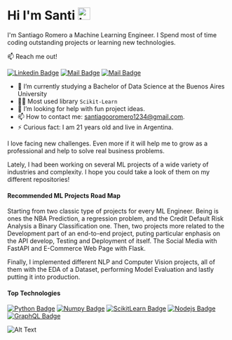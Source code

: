 # Hi I'm Santi <img src="https://user-images.githubusercontent.com/1303154/88677602-1635ba80-d120-11ea-84d8-d263ba5fc3c0.gif" width="28px" height="28px" alt="hi">

I'm Santiago Romero a Machine Learning Engineer. I Spend most of time coding outstanding projects or learning new technologies.

📫   Reach me out!

 [![Linkedin Badge](https://img.shields.io/badge/-Santi-0e76a8?style=flat&labelColor=0e76a8&logo=linkedin&logoColor=white)](https://www.linkedin.com/in/santiago-romero-2a019a1b3/) [![Mail Badge](https://img.shields.io/badge/-@santi.romero01-e84393?style=flat&labelColor=e84393&logo=instagram&logoColor=white)](https://www.instagram.com/santi.romero01/) [![Mail Badge](https://img.shields.io/badge/-santiagooromero1234-c0392b?style=flat&labelColor=c0392b&logo=gmail&logoColor=white)](mailto:santiagooromero1234@gmail.com)



- 🔭  I’m currently studying a Bachelor of Data Science at the Buenos Aires University
- 👨‍💻​ Most used library `Scikit-Learn`
- 🤔 I’m looking for help with fun project ideas.
- 📫 How to contact me: santiagooromero1234@gmail.com.
- ⚡ Curious fact: I am 21 years old and live in Argentina.

I love facing new challenges. Even more if it will help me to grow as a professional 
and help to solve real business problems. 

Lately, I had been working on several ML projects of a wide variety of industries
and complexity. I hope you could take a look of them on my different repositories!

#### **Recommended ML Projects Road Map** 


Starting from two classic type of projects for every ML Engineer. Being is ones the NBA Prediction, a regression problem, and the Credit Default Risk Analysis a Binary Classification one.
Then, two projects more related to the Development part of an end-to-end project, puting particular enphasis on the API develop, Testing and Deployment of itself. The Social Media with FastAPI and E-Commerce Web Page with Flask.

Finally, I implemented different NLP and Computer Vision projects, all of them with the EDA of a Dataset, performing Model Evaluation and lastly putting it into production.



#### **Top Technologies**


[![Python Badge](https://img.shields.io/badge/-Python-61DBFB?style=for-the-badge&labelColor=black&logo=python&logoColor=61DBFB)](#) [![Numpy Badge](https://img.shields.io/badge/-tensorflow-F0DB4F?style=for-the-badge&labelColor=black&logo=tensorflow&logoColor=F0DB4F)](#) [![ScikitLearn Badge](https://img.shields.io/badge/-scikitlearn-007acc?style=for-the-badge&labelColor=black&logo=scikit-learn&logoColor=007acc)](#) [![Nodejs Badge](https://img.shields.io/badge/-Numpy-3C873A?style=for-the-badge&labelColor=black&logo=numpy&logoColor=3C873A)](#) [![GraphQL Badge](https://img.shields.io/badge/-pandas-e535ab?style=for-the-badge&labelColor=black&logo=pandas&logoColor=e535ab)](#)

![Alt Text](https://media.giphy.com/media/JshL4uZk1tZt5W0TWV/giphy.gif)










